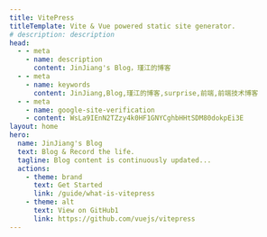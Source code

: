 ```yaml
---
title: VitePress
titleTemplate: Vite & Vue powered static site generator.
# description: description
head:
  - - meta
    - name: description
      content: JinJiang's Blog，瑾江的博客
  - - meta
    - name: keywords
      content: JinJiang,Blog,瑾江的博客,surprise,前端,前端技术博客
  - - meta
    - name: google-site-verification
    - content: WsLa9IEnN2TZzy4k0HF1GNYCghbHHtSDM80dokpEi3E
layout: home
hero:
  name: JinJiang's Blog
  text: Blog & Record the life.
  tagline: Blog content is continuously updated...
  actions:
    - theme: brand
      text: Get Started
      link: /guide/what-is-vitepress
    - theme: alt
      text: View on GitHub1
      link: https://github.com/vuejs/vitepress
---
```


<!--
.md中配置权限 > config中配置
title：浏览器标签，｜ 左侧标签
titleTemplate：浏览器标签，｜ 右侧标签
description：页面描述，自动注入meta
head：页面head标签，自动注入meta
layout：页面的布局
layout: home
  hero: 定义主要内容布局，首页
  features: 描述某特性
 -->
